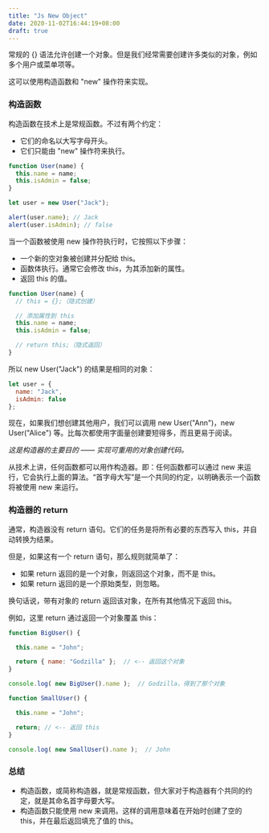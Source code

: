 ```yaml
---
title: "Js New Object"
date: 2020-11-02T16:44:19+08:00
draft: true
---
```


常规的 {} 语法允许创建一个对象。但是我们经常需要创建许多类似的对象，例如多个用户或菜单项等。

这可以使用构造函数和 "new" 操作符来实现。

### 构造函数

构造函数在技术上是常规函数。不过有两个约定：

- 它们的命名以大写字母开头。
- 它们只能由 "new" 操作符来执行。

```js
function User(name) {
  this.name = name;
  this.isAdmin = false;
}

let user = new User("Jack");

alert(user.name); // Jack
alert(user.isAdmin); // false
```

当一个函数被使用 new 操作符执行时，它按照以下步骤：

- 一个新的空对象被创建并分配给 this。
- 函数体执行。通常它会修改 this，为其添加新的属性。
- 返回 this 的值。

```js
function User(name) {
  // this = {};（隐式创建）

  // 添加属性到 this
  this.name = name;
  this.isAdmin = false;

  // return this;（隐式返回）
}
```

所以 new User("Jack") 的结果是相同的对象：

```js
let user = {
  name: "Jack",
  isAdmin: false
};
```

现在，如果我们想创建其他用户，我们可以调用 new User("Ann")，new User("Alice") 等。比每次都使用字面量创建要短得多，而且更易于阅读。

*这是构造器的主要目的 —— 实现可重用的对象创建代码。*

 从技术上讲，任何函数都可以用作构造器。即：任何函数都可以通过 new 来运行，它会执行上面的算法。“首字母大写”是一个共同的约定，以明确表示一个函数将被使用 new 来运行。

### 构造器的 return

通常，构造器没有 return 语句。它们的任务是将所有必要的东西写入 this，并自动转换为结果。

但是，如果这有一个 return 语句，那么规则就简单了：

- 如果 return 返回的是一个对象，则返回这个对象，而不是 this。
- 如果 return 返回的是一个原始类型，则忽略。

换句话说，带有对象的 return 返回该对象，在所有其他情况下返回 this。

例如，这里 return 通过返回一个对象覆盖 this：

```js
function BigUser() {

  this.name = "John";

  return { name: "Godzilla" };  // <-- 返回这个对象
}

console.log( new BigUser().name );  // Godzilla，得到了那个对象

function SmallUser() {

  this.name = "John";

  return; // <-- 返回 this
}

console.log( new SmallUser().name );  // John
```

### 总结
- 构造函数，或简称构造器，就是常规函数，但大家对于构造器有个共同的约定，就是其命名首字母要大写。
- 构造函数只能使用 new 来调用。这样的调用意味着在开始时创建了空的 this，并在最后返回填充了值的 this。